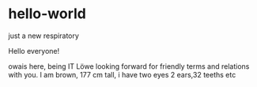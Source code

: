 # hello-world
just a new respiratory

Hello everyone!

owais here, being IT Löwe looking forward for friendly terms and relations with you.
I am brown, 177 cm tall, i have two eyes 2 ears,32 teeths etc
